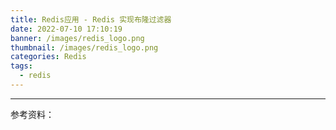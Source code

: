 ```yaml
---
title: Redis应用 - Redis 实现布隆过滤器
date: 2022-07-10 17:10:19
banner: /images/redis_logo.png
thumbnail: /images/redis_logo.png
categories: Redis
tags:
  - redis
---
```

----------------------------------


参考资料：

